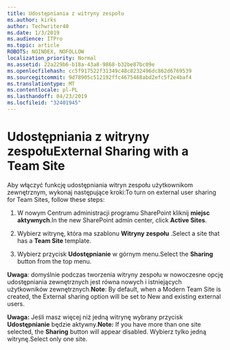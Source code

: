```yaml
---
title: Udostępniania z witryny zespołu
ms.author: kirks
author: Techwriter40
ms.date: 1/3/2019
ms.audience: ITPro
ms.topic: article
ROBOTS: NOINDEX, NOFOLLOW
localization_priority: Normal
ms.assetid: 22a229b6-b18a-43a8-9868-b32be87bc09e
ms.openlocfilehash: cc5f917522f31349c48c8232496dc862d6769539
ms.sourcegitcommit: 9d78905c512192ffc4675468abd2efc5f2e4baf4
ms.translationtype: MT
ms.contentlocale: pl-PL
ms.lasthandoff: 04/23/2019
ms.locfileid: "32401945"
---
```

# <a name="external-sharing-with-a-team-site"></a><span data-ttu-id="7b57e-102">Udostępniania z witryny zespołu</span><span class="sxs-lookup"><span data-stu-id="7b57e-102">External Sharing with a Team Site</span></span>

<span data-ttu-id="7b57e-103">Aby włączyć funkcję udostępniania witryn zespołu użytkownikom zewnętrznym, wykonaj następujące kroki:</span><span class="sxs-lookup"><span data-stu-id="7b57e-103">To turn on external user sharing for Team Sites, follow these steps:</span></span> 
  
1. <span data-ttu-id="7b57e-104">W nowym Centrum administracji programu SharePoint kliknij **miejsc aktywnych**.</span><span class="sxs-lookup"><span data-stu-id="7b57e-104">In the new SharePoint admin center, click **Active Sites**.</span></span>
  
2. <span data-ttu-id="7b57e-105">Wybierz witrynę, która ma szablonu **Witryny zespołu** .</span><span class="sxs-lookup"><span data-stu-id="7b57e-105">Select a site that has a **Team Site** template.</span></span> 
  
3. <span data-ttu-id="7b57e-106">Wybierz przycisk **Udostępnianie** w górnym menu.</span><span class="sxs-lookup"><span data-stu-id="7b57e-106">Select the **Sharing** button from the top menu.</span></span> 
  
 <span data-ttu-id="7b57e-107">**Uwaga**: domyślnie podczas tworzenia witryny zespołu w nowoczesne opcję udostępniania zewnętrznych jest równa nowych i istniejących użytkowników zewnętrznych.</span><span class="sxs-lookup"><span data-stu-id="7b57e-107">**Note**: By default, when a Modern Team Site is created, the External sharing option will be set to New and existing external users.</span></span> 
  
 <span data-ttu-id="7b57e-108">**Uwaga:** Jeśli masz więcej niż jedną witrynę wybrany przycisk **Udostępnianie** będzie aktywny.</span><span class="sxs-lookup"><span data-stu-id="7b57e-108">**Note:** If you have more than one site selected, the **Sharing** button will appear disabled.</span></span> <span data-ttu-id="7b57e-109">Wybierz tylko jedną witrynę.</span><span class="sxs-lookup"><span data-stu-id="7b57e-109">Select only one site.</span></span> 
  

